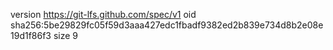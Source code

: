 version https://git-lfs.github.com/spec/v1
oid sha256:5be29829fc05f59d3aaa427edc1fbadf9382ed2b839e734d8b2e08e19d1f86f3
size 9
